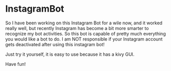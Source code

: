 # InstagramBot

So I have been working on this Instagram Bot for a wile now, and it worked really well, but recently Instagram has become a bit more smarter to recognize my bot activities.
So this bot is capable of pretty much everything you would like a bot to do.
I am NOT responsible if your Instagram account gets deactivated after using this instagram bot!

Just try it yourself, it is easy to use because it has a kivy GUI.

Have fun!

